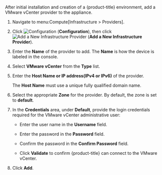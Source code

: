 After initial installation and creation of a {product-title}
environment, add a VMware vCenter provider to the appliance.

1.  Navigate to menu:Compute\[Infrastructure \> Providers\].

2.  Click ![Configuration](1847.png) (**Configuration**), then click
    ![Add a New Infrastructure Provider](1862.png) (**Add a New
    Infrastructure Provider**).

3.  Enter the **Name** of the provider to add. The **Name** is how the
    device is labeled in the console.

4.  Select **VMware vCenter** from the **Type** list.

5.  Enter the **Host Name or IP address(IPv4 or IPv6)** of the provider.
    
    <div class="important">
    
    The **Host Name** must use a unique fully qualified domain name.
    
    </div>

6.  Select the appropriate **Zone** for the provider. By default, the
    zone is set to **default**.

7.  In the **Credentials** area, under **Default**, provide the login
    credentials required for the VMware vCenter administrative user:
    
      - Enter the user name in the **Username** field.
    
      - Enter the password in the **Password** field.
    
      - Confirm the password in the **Confirm Password** field.
    
      - Click **Validate** to confirm {product-title} can connect to the
        VMware vCenter.

8.  Click **Add**.
